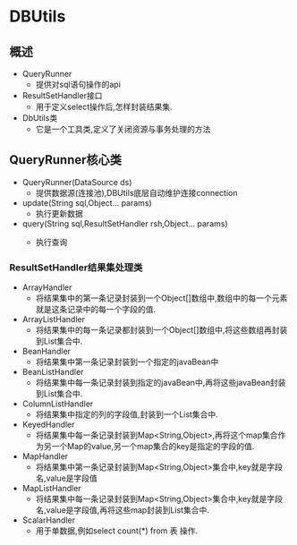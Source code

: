 # DBUtils
## 概述
- QueryRunner
    - 提供对sql语句操作的api
- ResultSetHandler接口
    - 用于定义select操作后,怎样封装结果集.
- DbUtils类
    - 它是一个工具类,定义了关闭资源与事务处理的方法
## QueryRunner核心类
- QueryRunner(DataSource ds)
    - 提供数据源(连接池),DBUtils底层自动维护连接connection
- update(String sql,Object... params)
    - 执行更新数据
- query(String sql,ResultSetHandler<T> rsh,Object... params)
    - 执行查询
### ResultSetHandler结果集处理类
- ArrayHandler
    - 将结果集中的第一条记录封装到一个Object[]数组中,数组中的每一个元素就是这条记录中的每一个字段的值.
- ArrayListHandler
    - 将结果集中的每一条记录都封装到一个Object[]数组中,将这些数组再封装到List集合中.
- BeanHandler
    - 将结果集中第一条记录封装到一个指定的javaBean中
- BeanListHandler
    - 将结果集中每一条记录封装到指定的javaBean中,再将这些javaBean封装到List集合中.
- ColumnListHandler
    - 将结果集中指定的列的字段值,封装到一个List集合中.
- KeyedHandler
    - 将结果集中每一条记录封装到Map<String,Object>,再将这个map集合作为另一个Map的value,另一个map集合的key是指定的字段的值.
- MapHandler
    - 将结果集中第一条记录封装到Map<String,Object>集合中,key就是字段名,value是字段值
- MapListHandler
    - 将结果集中每一条记录封装到Map<String,Object>集合中,key就是字段名,value是字段值,再将这些map封装到List集合中.
- ScalarHandler
    - 用于单数据,例如select count(*) from 表 操作.